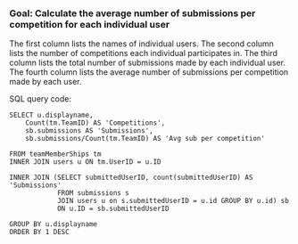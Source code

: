 
### Goal: Calculate the average number of submissions per competition for each individual user

The first column lists the names of individual users.
The second column lists the number of competitions each individual participates in.
The third column lists the total number of submissions made by each individual user. 
The fourth column lists the average number of submissions per competition made by each user. 

SQL query code:

```
SELECT u.displayname,  
    Count(tm.TeamID) AS 'Competitions',
    sb.submissions AS 'Submissions',
    sb.submissions/Count(tm.TeamID) AS 'Avg sub per competition'
    
FROM teamMemberShips tm
INNER JOIN users u ON tm.UserID = u.ID

INNER JOIN (SELECT submittedUserID, count(submittedUserID) AS 'Submissions' 
            FROM submissions s 
            JOIN users u on s.submittedUserID = u.id GROUP BY u.id) sb
            ON u.ID = sb.submittedUserID

GROUP BY u.displayname
ORDER BY 1 DESC
```
